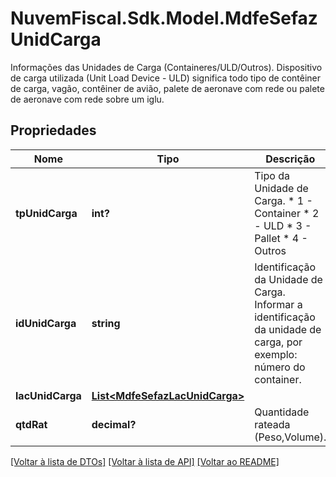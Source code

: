 # NuvemFiscal.Sdk.Model.MdfeSefazUnidCarga
Informações das Unidades de Carga (Containeres/ULD/Outros).  Dispositivo de carga utilizada (Unit Load Device - ULD) significa todo tipo de contêiner de carga, vagão, contêiner de avião, palete de aeronave com rede ou palete de aeronave com rede sobre um iglu.

## Propriedades

Nome | Tipo | Descrição | Comentários
------------ | ------------- | ------------- | -------------
**tpUnidCarga** | **int?** | Tipo da Unidade de Carga.  * 1 - Container  * 2 - ULD  * 3 - Pallet  * 4 - Outros | 
**idUnidCarga** | **string** | Identificação da Unidade de Carga.  Informar a identificação da unidade de carga, por exemplo: número do container. | 
**lacUnidCarga** | [**List&lt;MdfeSefazLacUnidCarga&gt;**](MdfeSefazLacUnidCarga.md) |  | [optional] 
**qtdRat** | **decimal?** | Quantidade rateada (Peso,Volume). | [optional] 

[[Voltar à lista de DTOs]](../README.md#documentation-for-models) [[Voltar à lista de API]](../README.md#documentation-for-api-endpoints) [[Voltar ao README]](../README.md)


